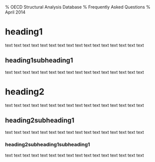 % OECD Structural Analysis Database
% Frequently Asked Questions
% April 2014

# heading1

text text text text text text text text text text text text text text text text

## heading1subheading1

text text text text text text text text text text text text text text text text

# heading2

text text text text text text text text text text text text text text text text

## heading2subheading1

text text text text text text text text text text text text text text text text

### heading2subheading1subheading1

text text text text text text text text text text text text text text text text
